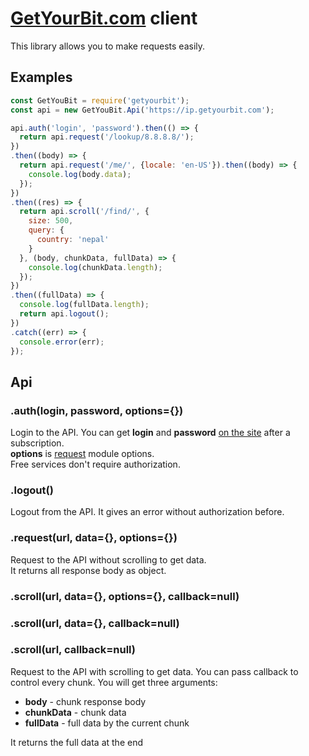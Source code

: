 # [GetYourBit.com](https://getyourbit.com) client 

This library allows you to make requests easily.

## Examples

```js
const GetYouBit = require('getyourbit');
const api = new GetYouBit.Api('https://ip.getyourbit.com');

api.auth('login', 'password').then(() => {
  return api.request('/lookup/8.8.8.8/');
})
.then((body) => {
  return api.request('/me/', {locale: 'en-US'}).then((body) => {
    console.log(body.data);
  });
})
.then((res) => {
  return api.scroll('/find/', {
    size: 500,
    query: {
      country: 'nepal'
    }
  }, (body, chunkData, fullData) => {
    console.log(chunkData.length);
  });
})
.then((fullData) => {
  console.log(fullData.length);
  return api.logout();
})
.catch((err) => {
  console.error(err);
});
```

## Api
### .auth(login, password, options={})
Login to the API. You can get __login__ and __password__ [on the site](https://getyourbit.com) after a subscription.  
__options__ is [request](https://github.com/request/request) module options.  
Free services don't require authorization.
### .logout()
Logout from the API. It gives an error without authorization before.
### .request(url, data={}, options={})
Request to the API without scrolling to get data.  
It returns all response body as object.
### .scroll(url, data={}, options={}, callback=null)
### .scroll(url, data={}, callback=null)
### .scroll(url, callback=null)
Request to the API with scrolling to get data. You can pass callback to control every chunk. You will get three arguments:

* __body__ - chunk response body
* __chunkData__ - chunk data
* __fullData__ - full data by the current chunk  

It returns the full data at the end


 
